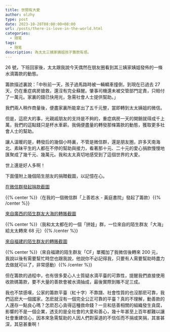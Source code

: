 ```yaml
---
title: 世間有大愛
author: olzhy
type: post
date: 2023-10-28T08:00:00+08:00
url: /posts/there-is-love-in-the-world.html
categories:
  - 随笔
tags:
  - 随笔
description: 為太太三姨家姨姐孩子籌款有感。
---
```


26 號，下班回家後，太太跟我說今天偶然在朋友圈看到其三姨家姨姐發佈的一條水滴籌款的動態。

籌款描述裏說：「中秋前一天，孩子過馬路時被一輛轎車撞倒，到現在已過去 27 天，仍在重症病房搶救，還沒有完全蘇醒。肇事司機還未被交管部門定責，只賠付了一萬元。家裏的錢已快用光，急需社會人士提供幫助。」

我們兩人稍作商量後，便盡家裏所能拿出了五千元整，當即轉到太太姨姐的微信。

但是，這麽大的事，光親戚朋友的支持是不夠的，重症病房一天的開銷就得成千上萬，我們的這點錢只是杯水車薪。我倆便盡量的轉發那條籌款的動態，獲取更多社會人士的幫助。

讓人溫暖的是，轉發后的幾個小時裏，不管是微信群，還是朋友圈，許多天南海北、素昧平生的人都在不停的幫助與接力，看著那十元、二十元的愛心捐款慢慢地匯聚成了幾千元、幾萬元。我和太太真切地感受到了這個世界的大愛。

世上還是好人多啊！

下面僅附上幾個陌生朋友的捐贈截圖，以記憶在心。

[在微信群發起捐款截圖](https://olzhy.github.io/static/images/uploads/2023/10/there-is-love-in-the-world-1.jpg#center)

{{% center %}}（在我的一個微信群「上善若水 - 黃庭書院」發起了籌款）{{% /center %}}

[來自廣西的陌生群友大海的轉賬截圖](https://olzhy.github.io/static/images/uploads/2023/10/there-is-love-in-the-world-2.jpg#center)

{{% center %}}（我和太太都在的一個「拼娃」群，一位來自的陌生群友「大海」給太太轉來 68 元）{{% /center %}}

[來自福建的陌生群友的轉賬截圖](https://olzhy.github.io/static/images/uploads/2023/10/there-is-love-in-the-world-3.jpg#center)

{{% center %}}（來自福建的陌生群友「CF」單獨加了我微信後轉來 200 元，我說以後有需要幫忙時您也跟我說，他説你不必記得我，只要有人需要幫助時盡力去做就可以了，非常感動）{{% /center %}}

但在籌款的過程中，也有很多愛心人士質疑水滴平臺的可靠性，提醒我們直接使用收款碼籌款，要不大量的善款會被水滴抽成，最後實際到賬不足三成。

我也不禁感嘆，公家的籌款平臺（紅十字）不靠譜、社會性質的也沒那麽可靠，我們這麽大一個國家，怎麽就沒有一個完全公正可靠的平臺？真的不理解，動善款的人還存一點良心嗎？怎麽忍心貪得這種救命錢？一旦和慈善相關的組織發生貪腐，影響的不是一個企業，透支的是全社會的大愛和善心，幾十年甚至上百年都難以讓社會重建信心，因本來急需幫助的人因人們對渠道的不信任而不捐或笑捐，其害甚深，其惡甚重啊！
